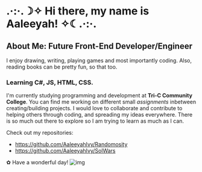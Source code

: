 # .·:·.☽✧ Hi there, my name is Aaleeyah! ✧☾.·:·.

## About Me: Future Front-End Developer/Engineer
I enjoy drawing, writing, playing games and most importantly coding. Also, reading books can be pretty fun, so that too.

### Learning C#, JS, HTML, CSS.
I'm currently studying programming and development at **Tri-C Community College**.
You can find me working on different small _assignments_ inbetween creating/building projects. I would love to collaborate and contribute to helping others through coding, and spreading my ideas everywhere. There is so much out there to explore so I am trying to learn as much as I can.


Check out my repositories: 
- https://github.com/AaleeyahIvy/Randomosity
- https://github.com/AaleeyahIvy/SolWars

✿ Have a wonderful day! ![img](https://media4.giphy.com/media/XGzFMTp27M5VDgkV77/giphy.gif)


